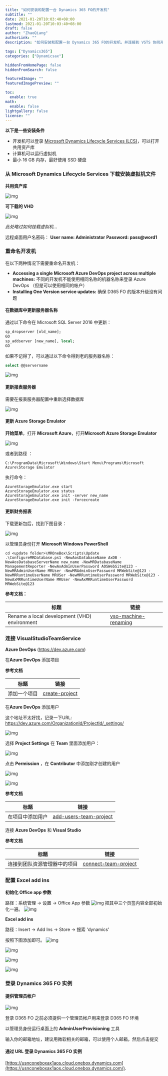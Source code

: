 ```yaml
---
title: "如何安装和配置一台 Dynamics 365 FO的开发机"
subtitle: ""
date: 2021-01-20T10:03:40+08:00
lastmod: 2021-01-20T10:03:40+08:00
draft: false
author: "ZhaoQiang"
authorLink: ""
description: "如何安装和配置一台 Dynamics 365 FO的开发机，并连接到 VSTS 协同开发\How to setup a develop machine in Dynamics 365 FO"

tags: ["Dynamics365"]
categories: ["Dynamicsax"]

hiddenFromHomePage: false
hiddenFromSearch: false

featuredImage: ""
featuredImagePreview: ""

toc:
  enable: true
math:
  enable: false
lightgallery: false
license: ""
---
```


<!--more-->

**以下是一些安装条件**

* 开发机可以登录 [Microsoft Dynamics Lifecycle Services \(LCS\)](https://lcs.dynamics.com/)，可以打开共用资产库
* 计算机可以运行虚拟机
* 最小 16 GB 内存，最好使用 SSD 硬盘

### 从 Microsoft Dynamics Lifecycle Services 下载安装虚拟机文件

**共用资产库**

![img](https://nashome-image-bucket.oss-cn-shanghai.aliyuncs.com/Images/D365SetupDevEnv/1.png)

**可下载的 VHD**

![img](https://nashome-image-bucket.oss-cn-shanghai.aliyuncs.com/Images/D365SetupDevEnv/2.png)

*此处略过如何挂载虚拟机...*

远程桌面用户名密码：
**User name: Administrator**
**Password: pass@word1**

### 重命名开发机

在以下两种情况下需要重命名开发机：
- **Accessing a single Microsoft Azure DevOps project across multiple machines:**  不同的开发机不能使用相同名称的机器名称来登录 Azure DevOps （但是可以使用相同的帐户）
- **Installing One Version service updates:**  确保 D365 FO 的版本升级没有问题

#### 在数据库中更新服务器名称

通过以下命令在 Microsoft SQL Server 2016 中更新：

```sql
sp_dropserver [old_name];
GO
sp_addserver [new_name], local;
GO
```

如果不记得了，可以通过以下命令得到老的服务器名称：

```sql
select @@servername
```

![img](https://nashome-image-bucket.oss-cn-shanghai.aliyuncs.com/Images/D365SetupDevEnv/3.png)

#### 更新报表服务器

需要在报表服务器配置中重新选择数据库

![img](https://nashome-image-bucket.oss-cn-shanghai.aliyuncs.com/Images/D365SetupDevEnv/4.png)

#### 更新 Azure Storage Emulator

**开始菜单**，打开 **Microsoft Azure**，打开**Microsoft Azure Storage Emulator**

![img](https://nashome-image-bucket.oss-cn-shanghai.aliyuncs.com/Images/D365SetupDevEnv/5.png)

或者到路径 ：

```
C:\ProgramData\Microsoft\Windows\Start Menu\Programs\Microsoft Azure\Storage Emulator
```

执行命令：

```
AzureStorageEmulator.exe start
AzureStorageEmulator.exe status
AzureStorageEmulator.exe init -server new_name
AzureStorageEmulator.exe init -forcecreate
```

#### 更新财务报表

下载更新包后，找到下图目录：

![img](https://nashome-image-bucket.oss-cn-shanghai.aliyuncs.com/Images/D365SetupDevEnv/6.png)

以管理员身份打开 **Microsoft Windows PowerShell**

```
cd <update folder>\MROneBox\Scripts\Update
.\ConfigureMRDatabase.ps1 -NewAosDatabaseName AxDB -NewAosDatabaseServerName new_name -NewMRDatabaseName ManagementReporter -NewAxAdminUserPassword AOSWebSite@123 -NewMRAdminUserName MRUser -NewMRAdminUserPassword MRWebSite@123 -NewMRRuntimeUserName MRUSer -NewMRRuntimeUserPassword MRWebSite@123 -NewAxMRRuntimeUserName MRUser -NewAxMRRuntimeUserPassword MRWebSite@123
```

**参考文档：**

| 标题                                         | 链接                                                         |
| -------------------------------------------- | ------------------------------------------------------------ |
| Rename a local development (VHD) environment | [vso-machine-renaming](https://docs.microsoft.com/en-us/dynamics365/fin-ops-core/dev-itpro/migration-upgrade/vso-machine-renaming) |

### 连接 VisualStudioTeamService

**Azure DevOps** (https://dev.azure.com)

在**Azure DevOps** 添加项目

**参考文档**

| 标题         | 链接                                                         |
| ------------ | ------------------------------------------------------------ |
| 添加一个项目 | [create-project](https://docs.microsoft.com/zh-cn/azure/devops/organizations/projects/create-project?view=azure-devops&tabs=preview-page) |

在**Azure DevOps** 添加用户

这个地址不太好找，记录一下URL: https://dev.azure.com/OrganizationId/ProjectId/_settings/

![img](https://nashome-image-bucket.oss-cn-shanghai.aliyuncs.com/Images/D365SetupDevEnv/20.png)



选择 **Project Settings** 在 **Team** 里面添加用户：

![img](https://nashome-image-bucket.oss-cn-shanghai.aliyuncs.com/Images/D365SetupDevEnv/21.png)

点击 **Permission** ，在 **Contributor** 中添加刚才创建的用户

![img](https://nashome-image-bucket.oss-cn-shanghai.aliyuncs.com/Images/D365SetupDevEnv/22.png)

![img](https://nashome-image-bucket.oss-cn-shanghai.aliyuncs.com/Images/D365SetupDevEnv/23.png)

**参考文档**

| 标题             | 链接                                                         |
| ---------------- | ------------------------------------------------------------ |
| 在项目中添加用户 | [add-users-team-project](https://docs.microsoft.com/zh-cn/azure/devops/organizations/security/add-users-team-project?view=azure-devops&tabs=preview-page) |

连接 **Azure DevOps** 和 **Visual Studio**

**参考文档**

| 标题                         | 链接                                                         |
| ---------------------------- | ------------------------------------------------------------ |
| 连接到团队资源管理器中的项目 | [connect-team-project](https://docs.microsoft.com/zh-cn/visualstudio/ide/connect-team-project?view=vs-2019) |

### 配置 Excel add ins

**初始化 Office app 参数**

路径：系统管理 -> 设置 -> Office App 参数 
![img](https://nashome-image-bucket.oss-cn-shanghai.aliyuncs.com/Images/D365SetupDevEnv/14.png)
把其中三个页签内容全部初始化一遍。
![img](https://nashome-image-bucket.oss-cn-shanghai.aliyuncs.com/Images/D365SetupDevEnv/15.png)


**Excel add ins**

路径：Insert -> Add Ins -> Store -> 搜索 'dynamics'

按照下图添加即可。
![img](https://nashome-image-bucket.oss-cn-shanghai.aliyuncs.com/Images/D365SetupDevEnv/16.png)

![img](https://nashome-image-bucket.oss-cn-shanghai.aliyuncs.com/Images/D365SetupDevEnv/17.png)

![img](https://nashome-image-bucket.oss-cn-shanghai.aliyuncs.com/Images/D365SetupDevEnv/18.png)

![img](https://nashome-image-bucket.oss-cn-shanghai.aliyuncs.com/Images/D365SetupDevEnv/19.png)

### 登录  Dynamics 365 FO 实例

#### **提供管理员帐户**

![img](https://nashome-image-bucket.oss-cn-shanghai.aliyuncs.com/Images/D365SetupDevEnv/7.png)

登录 D365 FO 之前必须提供一个管理员帐户用来登录 D365 FO 环境

以管理员身份运行桌面上的 **AdminUserProvisioning** 工具

输入你的邮箱地址，建议用微软相关的邮箱，可以使用个人邮箱，然后点击提交

#### 通过 URL 登录 Dynamics 365 FO 实例

[https://usnconeboxax1aos.cloud.onebox.dynamics.com](https://usnconeboxax1aos.cloud.onebox.dynamics.com/).



